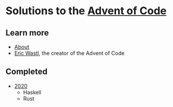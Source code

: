 # Solutions to the [Advent of Code][aoc]

## Learn more

- [About][aoc-about]
- [Eric Wastl][eric-wastl], the creator of the Advent of Code

## Completed

- [2020][aoc2020]
  - Haskell
  - Rust

[aoc]: https://adventofcode.com/
[aoc-about]: https://adventofcode.com/2020/about
[eric-wastl]: http://was.tl/
[aoc2020]: https://adventofcode.com/2020/
